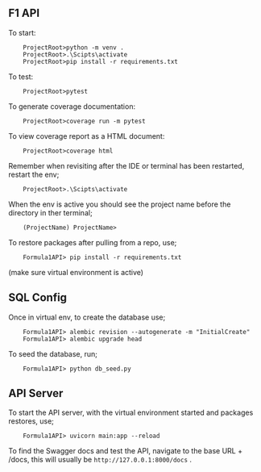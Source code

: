 ## F1 API 

To start:
```
    ProjectRoot>python -m venv .
    ProjectRoot>.\Scipts\activate
    ProjectRoot>pip install -r requirements.txt
```

To test:
```
    ProjectRoot>pytest
```

To generate coverage documentation:
```
    ProjectRoot>coverage run -m pytest
```

To view coverage report as a HTML document:
```
    ProjectRoot>coverage html
```

Remember when revisiting after the IDE or terminal has been restarted, restart the env;
```
    ProjectRoot>.\Scipts\activate
```
When the env is active you should see the project name before the directory in ther terminal;
```
    (ProjectName) ProjectName>
```

To restore packages after pulling from a repo, use;
```
    Formula1API> pip install -r requirements.txt
```
(make sure virtual environment is active)

## SQL Config 

Once in virtual env, to create the database use;
```
    Formula1API> alembic revision --autogenerate -m "InitialCreate"
    Formula1API> alembic upgrade head
```

To seed the database, run;
```
    Formula1API> python db_seed.py
```


## API Server

To start the API server, with the virtual environment started and packages restores, use;
```
    Formula1API> uvicorn main:app --reload
```

To find the Swagger docs and test the API, navigate to the base URL + /docs, this will usually be `http://127.0.0.1:8000/docs` .
